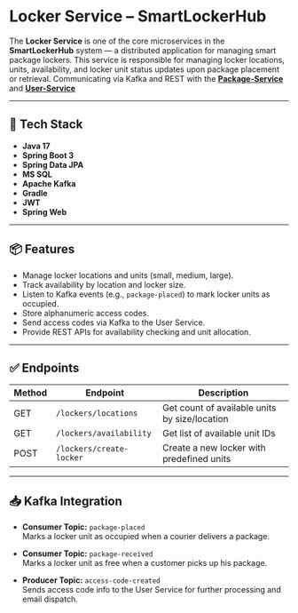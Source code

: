 # Locker Service – SmartLockerHub

The **Locker Service** is one of the core microservices in the **SmartLockerHub** system — a distributed application for managing smart package lockers. This service is responsible for managing locker locations, units, availability, and locker unit status updates upon package placement or retrieval. Communicating via Kafka and REST with the [**Package-Service**](https://github.com/ViktorShterev/Locker-System-Package-Service/tree/master) and [**User-Service**](https://github.com/ViktorShterev/Locker-System-Main-Service/tree/master)

---

## 🔧 Tech Stack

- **Java 17**
- **Spring Boot 3**
- **Spring Data JPA**
- **MS SQL**
- **Apache Kafka**
- **Gradle**
- **JWT**
- **Spring Web**

---

## 📦 Features

- Manage locker locations and units (small, medium, large).
- Track availability by location and locker size.
- Listen to Kafka events (e.g., `package-placed`) to mark locker units as occupied.
- Store alphanumeric access codes.
- Send access codes via Kafka to the User Service.
- Provide REST APIs for availability checking and unit allocation.

---

## ✅ Endpoints

| Method | Endpoint                         | Description                                    |
|--------|----------------------------------|------------------------------------------------|
| GET    | `/lockers/locations`             | Get count of available units by size/location |
| GET    | `/lockers/availability`          | Get list of available unit IDs                |
| POST   | `/lockers/create-locker`         | Create a new locker with predefined units     |

---

## 📥 Kafka Integration

- **Consumer Topic:** `package-placed`  
  Marks a locker unit as occupied when a courier delivers a package.

- **Consumer Topic:** `package-received`  
  Marks a locker unit as free when a customer picks up his package.

- **Producer Topic:** `access-code-created`  
  Sends access code info to the User Service for further processing and email dispatch.

